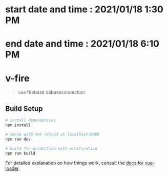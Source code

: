 # start date and time : 2021/01/18 1:30 PM
# end date and time : 2021/01/18 6:10 PM

# v-fire

> vue firebase dabaseconnection

## Build Setup

``` bash
# install dependencies
npm install

# serve with hot reload at localhost:8080
npm run dev

# build for production with minification
npm run build
```

For detailed explanation on how things work, consult the [docs for vue-loader](http://vuejs.github.io/vue-loader).
